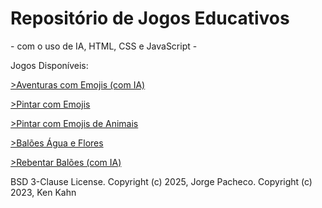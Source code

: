 <h1>Repositório de Jogos Educativos</h1>
<p> - com o uso de IA, HTML, CSS e JavaScript -</p>
<p>Jogos Disponíveis:</p>

<p><a href="https://jopacheco.github.io/jogos/Emojis Adventures">>Aventuras com Emojis (com IA)</a></p>
<p><a href="https://jopacheco.github.io/jogos/Pintar com Emojis">>Pintar com Emojis</a></p>
<p><a href="https://jopacheco.github.io/jogos/Pintar com Emojis Animais">>Pintar com Emojis de Animais</a></p>
<p><a href="https://jopacheco.github.io/jogos/Water Balloon Flowers">>Balões Água e Flores</a></p>
<p><a href="https://jopacheco.github.io/jogos/PopupBalloons">>Rebentar Balões (com IA)</a></p>
<p>
<p>
<p>


BSD 3-Clause License.
Copyright (c) 2025, Jorge Pacheco.
Copyright (c) 2023, Ken Kahn </p></p></p>


